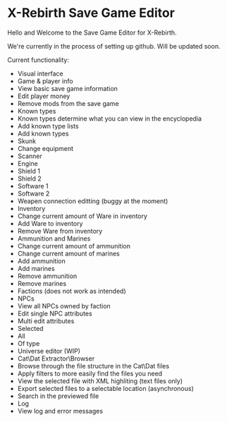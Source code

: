 # X-Rebirth Save Game Editor

Hello and Welcome to the Save Game Editor for X-Rebirth.

We're currently in the process of setting up github. Will be updated soon.

Current functionality:
* Visual interface
 * Game & player info 
  * View basic save game information
  * Edit player money
  * Remove mods from the save game
* Known types
 * Known types determine what you can view in the encyclopedia
  * Add known type lists
  * Add known types
 * Skunk
  * Change equipment
   * Scanner
   * Engine
   * Shield 1
   * Shield 2
   * Software 1
   * Software 2
   * Weapen connection editting (buggy at the moment)
  * Inventory
   * Change current amount of Ware in inventory
   * Add Ware to inventory
   * Remove Ware from inventory
  * Ammunition and Marines
   * Change current amount of ammunition
   * Change current amount of marines
   * Add ammunition
   * Add marines
   * Remove ammunition
   * Remove marines
 * Factions (does not work as intended)
 * NPCs
  * View all NPCs owned by faction
  * Edit single NPC attributes
  * Multi edit attributes
   * Selected
   * All
   * Of type
 * Universe editor (WIP)
 * Cat\Dat Extractor\Browser
  * Browse through the file structure in the Cat\Dat files
  * Apply filters to more easily find the files you need
  * View the selected file with XML highliting (text files only)
  * Export selected files to a selectable location (asynchronous)
  * Search in the previewed file
 * Log
  * View log and error messages

